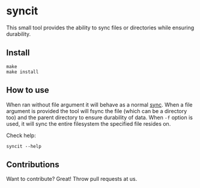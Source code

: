 # syncit

This small tool provides the ability to sync files or directories while ensuring durability.

## Install

```
make
make install
```

## How to use

When ran without file argument it will behave as a normal [sync](https://linux.die.net/man/8/sync).
When a file argument is provided the tool will fsync the file (which can be a directory too) and the parent directory to ensure durability of data.
When `-f` option is used, it will sync the entire filesystem the specified file resides on.

Check help:

```
syncit --help
```

## Contributions
Want to contribute? Great! Throw pull requests at us.
